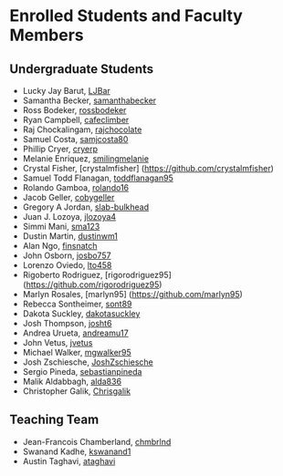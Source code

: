 Enrolled Students and Faculty Members
=====================================


Undergraduate Students
----------------------

* Lucky Jay Barut, [LJBar](https://github.com/LJBar)
* Samantha Becker, [samanthabecker](https://github.com/samanthabecker)
* Ross Bodeker, [rossbodeker](https://github.com/rossbodeker)
* Ryan Campbell, [cafeclimber](https://github.com/cafeclimber)
* Raj Chockalingam, [rajchocolate](https://github.com/rajchocolate)
* Samuel Costa, [samjcosta80](https://github/samjcosta80)
* Phillip Cryer, [cryerp](https://github.com/cryerp)
* Melanie Enriquez, [smilingmelanie](https://github.com/smilingmelanie)
* Crystal Fisher, [crystalmfisher] (https://github.com/crystalmfisher)
* Samuel Todd Flanagan, [toddflanagan95](https://github.com/toddflan)
* Rolando Gamboa, [rolando16](https://github.com/rolandog16)
* Jacob Geller, [cobygeller](https://github.com/cobygeller)
* Gregory A Jordan, [slab-bulkhead](https://github.com/slab-bulkhead)
* Juan J. Lozoya, [jlozoya4](https://github.com/jlozoya4)
* Simmi Mani, [sma123](https://github.com/sma123)
* Dustin Martin, [dustinwm1](https://github/dustinmartin)
* Alan Ngo, [finsnatch](https:/github.com/finsnatch)
* John Osborn, [josbo757](https://github.com/josbo757)
* Lorenzo Oviedo, [lto458](https://github.com/lto458)
* Rigoberto Rodriguez, [rigorodriguez95] (https://github.com/rigorodriguez95)
* Marlyn Rosales, [marlyn95] (https://github.com/marlyn95) 
* Rebecca Sontheimer, [sont89](https://github.com/sont89)
* Dakota Suckley, [dakotasuckley](https://github/dakotasuckley)
* Josh Thompson, [josht6](https://github.com/josht6)
* Andrea Urueta, [andreamu17](https://github.com/andreamu17)
* John Vetus, [jvetus](https://github.com/jvetus)
* Michael Walker, [mgwalker95](https://github.com/mgwalker95)
* Josh Zschiesche, [JoshZschiesche](https://github.com/JoshZschiesche)
* Sergio Pineda, [sebastianpineda](https://github.com/sebastianpineda)
* Malik Aldabbagh, [alda836](https://github.com/alda836)
* Christopher Galik, [Chrisgalik](https://github.com/Chrisgalik)

Teaching Team
-------------

* Jean-Francois Chamberland, [chmbrlnd](https://github.com/chmbrlnd)
* Swanand Kadhe, [kswanand1](https://github.com/Swanand-Kadhe)
* Austin Taghavi, [ataghavi](https://github.com/ATaghavi)
